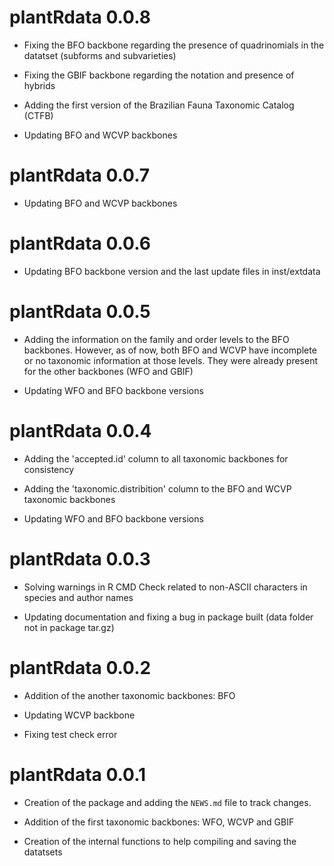 # plantRdata 0.0.8

* Fixing the BFO backbone regarding the presence of quadrinomials in the datatset (subforms and subvarieties)

* Fixing the GBIF backbone regarding the notation and presence of hybrids

* Adding the first version of the Brazilian Fauna Taxonomic Catalog (CTFB)

* Updating BFO and WCVP backbones


# plantRdata 0.0.7

* Updating BFO and WCVP backbones

# plantRdata 0.0.6

* Updating BFO backbone version and the last update files in inst/extdata


# plantRdata 0.0.5

* Adding the information on the family and order levels to the BFO backbones. However, as of now, both BFO and WCVP have incomplete or no taxonomic information at those levels. They were already present for the other backbones (WFO and GBIF)

* Updating WFO and BFO backbone versions


# plantRdata 0.0.4

* Adding the 'accepted.id' column to all taxonomic backbones for consistency

* Adding the 'taxonomic.distribition' column to the BFO and WCVP taxonomic backbones

* Updating WFO and BFO backbone versions


# plantRdata 0.0.3

* Solving warnings in R CMD Check related to non-ASCII characters in species and author names

* Updating documentation and fixing a bug in package built (data folder not in package tar.gz)


# plantRdata 0.0.2

* Addition of the another taxonomic backbones: BFO

* Updating WCVP backbone

* Fixing test check error


# plantRdata 0.0.1

* Creation of the package and adding the `NEWS.md` file to track changes.

* Addition of the first taxonomic backbones: WFO, WCVP and GBIF

* Creation of the internal functions to help compiling and saving the datatsets



